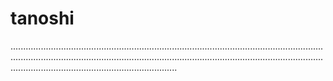 # tanoshi
..........................................................................................................................................................................................................................................................................................................................
